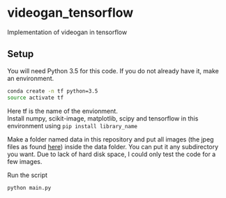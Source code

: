 # videogan_tensorflow
Implementation of videogan in tensorflow

## Setup

You will need Python 3.5 for this code. If you do not already have it, make an environment.
```sh
conda create -n tf python=3.5
source activate tf
```
Here tf is the name of the envionment. <br>
Install numpy, scikit-image, matplotlib, scipy and tensorflow in this environment using `pip install library_name` <br>

Make a folder named data in this repository and put all images (the jpeg files as found [here](http://web.mit.edu/vondrick/tinyvideo/)) inside the data folder. You can put it any subdirectory you want. Due to lack of hard disk space, I could only test the code for a few images. 

Run the script
```sh
python main.py
```
